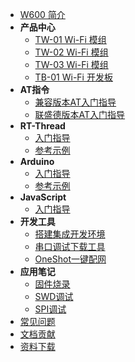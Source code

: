 * [W600 简介](product/w600.md)
* **产品中心**
  * [TW-01 Wi-Fi 模组](product/tw-01.md)
  * [TW-02 Wi-Fi 模组](product/tw-02.md)
  * [TW-03 Wi-Fi 模组](product/tw-03.md)
  * [TB-01 Wi-Fi 开发板](product/tb-01.md)
* **AT指令**
  * [兼容版本AT入门指导](at/esp-start.md)
  * [联盛德版本AT入门指导](at/wm-start.md)
* **RT-Thread**
  * [入门指导](rt-thread/start.md)
  * [参考示例](rt-thread/examples.md)
* **Arduino**
  * [入门指导](arduino/start.md)
  * [参考示例](arduino/examples.md)
* **JavaScript**
  * [入门指导](javascript/start.md)
* **开发工具**
  * [搭建集成开发环境](tools/ide.md)
  * [串口调试下载工具](tools/serial.md)
  * [OneShot一键配网](tools/oneshot.md)
* **应用笔记**
  * [固件烧录](application/download.md)
  * [SWD调试](application/swd.md)
  * [SPI调试](application/spi.md)
* [常见问题](faq/index.md)
* [文档贡献](CONTRIBUTING.md)
* [资料下载](https://download.w600.fun/)


